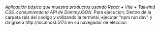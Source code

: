 *Aplicación básica que muestra productos usando React + Vite + Tailwind CSS, consumiendo la API de DummyJSON.*
Para ejecucion:
Dentro de la carpeta raiz del codigo y utilizando la terminal, ejecutar "npm run dev" y dirigrse a http://localhost:5173 en su navegador de eleccion
